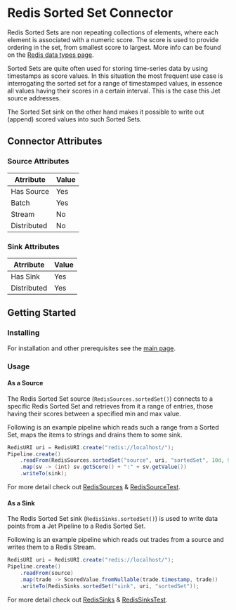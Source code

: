 # Redis Sorted Set Connector

Redis Sorted Sets are non repeating collections of elements, where each element is associated with a numeric score.
The score is used to provide ordering in the set, from smallest score to largest. More info can be found on the 
[Redis data types page](https://redis.io/topics/data-types). 

Sorted Sets are quite often used for storing time-series data by using timestamps as score values. In this 
situation the most frequent use case is interrogating the sorted set for a range of timestamped values, in essence 
all values having their scores in a certain interval. This is the case this Jet source addresses.

The Sorted Set sink on the other hand makes it possible to write out (append) scored values into such Sorted Sets.  

## Connector Attributes

### Source Attributes
|  Atrribute  | Value |
|-------------|-------|
| Has Source  |  Yes  |
| Batch       |  Yes  |
| Stream      |  No   |
| Distributed |  No   |

### Sink Attributes
|  Atrribute  | Value |
|-------------|-------|
| Has Sink    |  Yes  |
| Distributed |  Yes  |

## Getting Started

### Installing

For installation and other prerequisites see the [main page](README.md#prerequisites-for-all-connectors).

### Usage

#### As a Source

The Redis Sorted Set source (`RedisSources.sortedSet()`) connects to a specific Redis Sorted Set and retrieves from it a 
range of entries, those having their scores between a specified min and max value.  

Following is an example pipeline which reads such a range from a Sorted Set, maps the items to strings and 
drains them to some sink.

```java
RedisURI uri = RedisURI.create("redis://localhost/");
Pipeline.create()
    .readFrom(RedisSources.sortedSet("source", uri, "sortedSet", 10d, 90d))
    .map(sv -> (int) sv.getScore() + ":" + sv.getValue())
    .writeTo(sink);
```

For more detail check out [RedisSources](src/main/java/com/hazelcast/jet/contrib/redis/RedisSources.java) & 
[RedisSourceTest](src/test/java/com/hazelcast/jet/contrib/redis/RedisSourceTest.java).

#### As a Sink

The Redis Sorted Set sink (`RedisSinks.sortedSet()`) is used to write data points from a Jet Pipeline to a 
Redis Sorted Set. 

Following is an example pipeline which reads out trades from a source and writes them to a Redis Stream.

```java
RedisURI uri = RedisURI.create("redis://localhost/");
Pipeline.create()
    .readFrom(source)
    .map(trade -> ScoredValue.fromNullable(trade.timestamp, trade))
    .writeTo(RedisSinks.sortedSet("sink", uri, "sortedSet"));
```

For more detail check out [RedisSinks](src/main/java/com/hazelcast/jet/contrib/redis/RedisSinks.java) & 
[RedisSinksTest](src/test/java/com/hazelcast/jet/contrib/redis/RedisSinksTest.java).